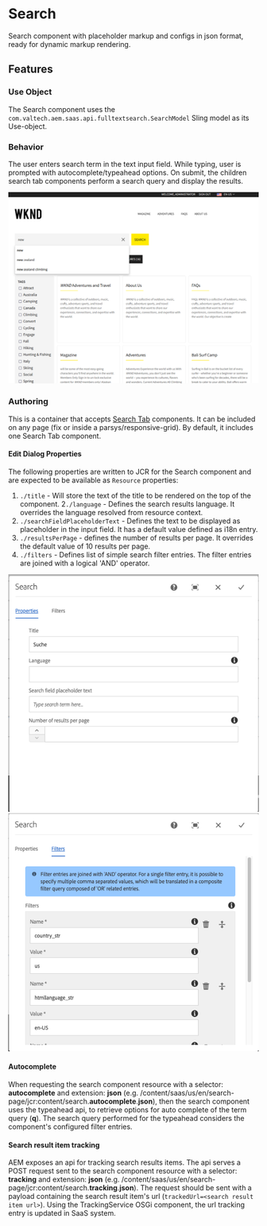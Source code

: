 Search
====
Search component with placeholder markup and configs in json format, ready for dynamic markup rendering.

## Features

### Use Object
The Search component uses the `com.valtech.aem.saas.api.fulltextsearch.SearchModel` Sling model as its Use-object.

### Behavior
The user enters search term in the text input field. While typing, user is prompted with autocomplete/typeahead options. On submit, the children search tab components perform a search query and display the results.

![typeahead](../../../../../../../../../images/searchpage-typeahead.png)

### Authoring
This is a container that accepts [Search Tab](../searchtab/README.md) components. It can be included on any page (fix or inside a parsys/responsive-grid). By default, it includes one Search
Tab component.

#### Edit Dialog Properties
The following properties are written to JCR for the Search component and are expected to be available as `Resource` properties:

1. `./title` - Will store the text of the title to be rendered on the top of the component.
2`./language` - Defines the search results language. It overrides the language resolved from resource context.
2. `./searchFieldPlaceholderText` - Defines the text to be displayed as placeholder in the input field. It has a default value defined as i18n entry.
3. `./resultsPerPage` - defines the number of results per page. It overrides the default value of 10 results per page.
4. `./filters` - Defines list of simple search filter entries. The filter entries are joined with a logical 'AND'
   operator.

![dialog tab properties](../../../../../../../../../images/search_dialog_properties.png)
![dialog tab filters](../../../../../../../../../images/search_dialog_filters.png)

#### Autocomplete

When requesting the search component resource with a selector: **autocomplete** and extension: **json** (e.g.
/content/saas/us/en/search-page/jcr:content/search.**autocomplete**.**json**), then the search component uses the
typeahead api, to retrieve options for auto complete of the term query (**q**). The search query performed for the
typeahead considers the component's configured filter entries.

#### Search result item tracking

AEM exposes an api for tracking search results items. The api serves a POST request sent to the search component resource with a selector: **tracking** and extension: **json** (e.g.
/content/saas/us/en/search-page/jcr:content/search.**tracking**.**json**). The request should be sent with a payload containing the search result item's url (`trackedUrl=<search result item url>`). Using the TrackingService OSGi component, the url tracking entry is updated in SaaS system.  
